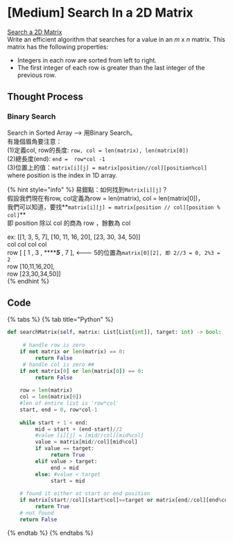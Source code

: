# \[Medium\] Search In a 2D Matrix

[Search a 2D Matrix](https://leetcode.com/problems/search-a-2d-matrix/)  
Write an efficient algorithm that searches for a value in an _m_ x _n_ matrix. This matrix has the following properties:

* Integers in each row are sorted from left to right.
* The first integer of each row is greater than the last integer of the previous row.

## Thought Process

### Binary Search

Search in Sorted Array --&gt; 用Binary Search。   
有幾個眉角要注意：  
\(1\)定義col, row的長度:  `row, col = len(matrix), len(matrix[0])`  
\(2\)總長度\(end\): `end =  row*col -1`  
\(3\)位置上的值：`matrix[i][j] = matrix[position//col][position%col]`   
where position is the index in 1D array. 

{% hint style="info" %}
易錯點：如何找到`Matrix[i][j]`？  
假設我們現在有row, col定義為row = len\(matrix\), col = len\(matrix\[0\]\)，  
我們可以知道，要找**`matrix[i][j] = matrix[position // col][position % col]`**  
即 position 除以 col 的商為 row ，餘數為 col     
  
ex: \[\[1, 3, 5, 7\], \[10, 11, 16, 20\], \[23, 30, 34, 50\]\]   
         col col col col  
row \[  \[ 1 , 3 , ****_**5**_ , 7 \],  &lt;--- 5的位置為`matrix[0][2], 即 2//3 = 0, 2%3 = 2`  
row    \[10,11,16,20\],  
row    \[23,30,34,50\]\]  
{% endhint %}

## Code

{% tabs %}
{% tab title="Python" %}
```python
def searchMatrix(self, matrix: List[List[int]], target: int) -> bool:
     
     # handle row is zero
    if not matrix or len(matrix) == 0:
         return False
     # handle col is zero ##
    if not matrix[0] or len(matrix[0]) == 0:
         return False
         
    row = len(matrix)
    col = len(matrix[0])
    #len of entire list is 'row*col' 
    start, end = 0, row*col-1
    
    while start + 1 < end:
         mid = start + (end-start)//2
         #value [i][j] = [mid//col][mid%col]
         value = matrix[mid//col][mid%col]
         if value == target:
              return True
         elif value > target:
              end = mid
         else: #value < target
              start = mid
    
    # found it either at start or end position 
    if matrix[start//col][start%col]==target or matrix[end//col][end%col]==target:
         return True
    # not found
    return False     
```
{% endtab %}
{% endtabs %}

